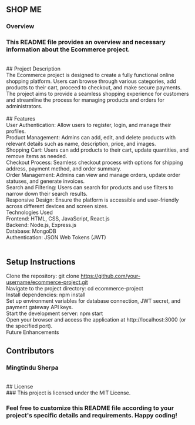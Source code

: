 ## SHOP ME <br/>
### Overview <br/>
### This README file provides an overview and necessary information about the Ecommerce project. <br/>
<br/>
## Project Description <br/>
The Ecommerce project is designed to create a fully functional online shopping platform. Users can browse through various categories, add products to their cart, proceed to checkout, and make secure payments. The project aims to provide a seamless shopping experience for customers and streamline the process for managing products and orders for administrators. <br/>
<br/>
## Features<br/>
User Authentication: Allow users to register, login, and manage their profiles.<br/>
Product Management: Admins can add, edit, and delete products with relevant details such as name, description, price, and images.<br/>
Shopping Cart: Users can add products to their cart, update quantities, and remove items as needed.<br/>
Checkout Process: Seamless checkout process with options for shipping address, payment method, and order summary.<br/>
Order Management: Admins can view and manage orders, update order statuses, and generate invoices.<br/>
Search and Filtering: Users can search for products and use filters to narrow down their search results.<br/>
Responsive Design: Ensure the platform is accessible and user-friendly across different devices and screen sizes.<br/>
Technologies Used<br/>
Frontend: HTML, CSS, JavaScript, React.js<br/>
Backend: Node.js, Express.js<br/>
Database: MongoDB<br/>
Authentication: JSON Web Tokens (JWT)<br/>
<br/>

## Setup Instructions
Clone the repository: git clone https://github.com/your-username/ecommerce-project.git<br/>
Navigate to the project directory: cd ecommerce-project<br/>
Install dependencies: npm install<br/>
Set up environment variables for database connection, JWT secret, and payment gateway API keys.<br/>
Start the development server: npm start<br/>
Open your browser and access the application at http://localhost:3000 (or the specified port).<br/>
Future Enhancements<br/>

## Contributors <br/>
### Mingtindu Sherpa <br/>
<br/>
## License <br/>
### This project is licensed under the MIT License.<br/>

### Feel free to customize this README file according to your project's specific details and requirements. Happy coding!<br/>




